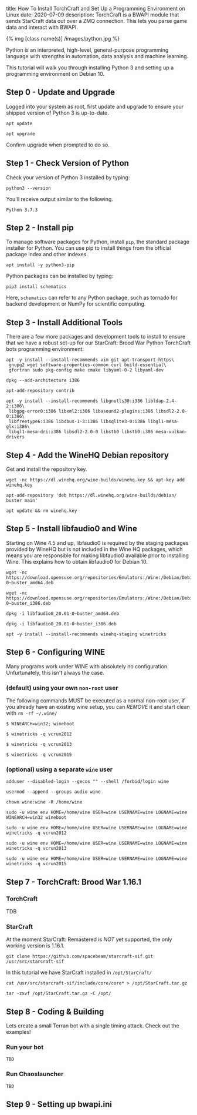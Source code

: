 title:  How To Install TorchCraft and Set Up a Programming Environment on Linux
date: 2020-07-09
description: TorchCraft is a BWAPI module that sends StarCraft data out over a ZMQ connection. This lets you parse game data and interact with BWAPI. 

{% img [class name(s)] /images/python.jpg %}

Python is an interpreted, high-level, general-purpose programming language with strengths in automation, data analysis and machine learning.

This tutorial will walk you through installing Python 3 and setting up a programming environment on Debian 10.

## Step 0 - Update and Upgrade

Logged into your system as root, first update and upgrade to ensure your shipped version of Python 3 is up-to-date.

```
apt update
```

```
apt upgrade
```

Confirm upgrade when prompted to do so.


## Step 1 - Check Version of Python

Check your version of Python 3 installed by typing:

```
python3 --version
```

You'll receive output similar to the following.

```
Python 3.7.3
```

## Step 2 - Install pip

To manage software packages for Python, install `pip`, the standard package installer for Python. You can use pip to install things from the official package index and other indexes. 

```
apt install -y python3-pip
```

Python packages can be installed by typing:

```
pip3 install schematics 
```

Here, `schematics` can refer to any Python package, such as tornado for backend development or NumPy for scientific computing. 

## Step 3 - Install Additional Tools

There are a few more packages and development tools to install to ensure that we have a robust set-up for our StarCraft: Brood War Python TorchCraft bots programming environment:

```
apt -y install --install-recommends vim git apt-transport-https\
 gnupg2 wget software-properties-common curl build-essential\
 gfortran sudo pkg-config make cmake libyaml-0-2 libyaml-dev
```

```
dpkg --add-architecture i386
```

```
apt-add-repository contrib 
```

```
apt -y install --install-recommends libgnutls30:i386 libldap-2.4-2:i386\
 libgpg-error0:i386 libxml2:i386 libasound2-plugins:i386 libsdl2-2.0-0:i386\
 libfreetype6:i386 libdbus-1-3:i386 libsqlite3-0:i386 libgl1-mesa-glx:i386\
 libgl1-mesa-dri:i386 libsdl2-2.0-0 libstb0 libstb0:i386 mesa-vulkan-drivers
```

## Step 4 - Add the WineHQ Debian repository

Get and install the repository key.

```
wget -nc https://dl.winehq.org/wine-builds/winehq.key && apt-key add winehq.key
```

```
apt-add-repository 'deb https://dl.winehq.org/wine-builds/debian/ buster main'
```

```
apt update && rm winehq.key
```
## Step 5 - Install libfaudio0 and Wine

Starting on Wine 4.5 and up, libfaudio0 is required by the staging packages provided by WineHQ but is not included in the Wine HQ packages, which means you are responsible for making libfaudio0 available prior to installing Wine. This explains how to obtain libfaudio0 for Debian 10.

```
wget -nc https://download.opensuse.org/repositories/Emulators:/Wine:/Debian/Debian_10/amd64/libfaudio0_20.01-0~buster_amd64.deb
```

```
wget -nc https://download.opensuse.org/repositories/Emulators:/Wine:/Debian/Debian_10/i386/libfaudio0_20.01-0~buster_i386.deb
```

```
dpkg -i libfaudio0_20.01-0~buster_amd64.deb
```

```
dpkg -i libfaudio0_20.01-0~buster_i386.deb
```

```
apt -y install --install-recommends winehq-staging winetricks
```

## Step 6 - Configuring WINE

Many programs work under WINE with absolutely no configuration. Unfurtunately, this isn't always the case.

### (default) using your own `non-root` user

The following commands MUST be executed as a normal non-root user, if you already have an existing wine setup, you can *REMOVE* it and start clean with `rm -rf ~/.wine/`

```
$ WINEARCH=win32; wineboot
```

```
$ winetricks -q vcrun2012
```

```
$ winetricks -q vcrun2013
```

```
$ winetricks -q vcrun2015
```

### (optional) using a separate `wine` user

```
adduser --disabled-login --gecos "" --shell /forbid/login wine
```

```
usermod --append --groups audio wine
```

```
chown wine:wine -R /home/wine
```

```
sudo -u wine env HOME=/home/wine USER=wine USERNAME=wine LOGNAME=wine WINEARCH=win32 wineboot
```

```
sudo -u wine env HOME=/home/wine USER=wine USERNAME=wine LOGNAME=wine winetricks -q vcrun2012
```

```
sudo -u wine env HOME=/home/wine USER=wine USERNAME=wine LOGNAME=wine winetricks -q vcrun2013
```

```
sudo -u wine env HOME=/home/wine USER=wine USERNAME=wine LOGNAME=wine winetricks -q vcrun2015
```

## Step 7 - TorchCraft: Brood War 1.16.1

### TorchCraft

TDB

### StarCraft

At the moment StarCraft: Remastered is *NOT* yet supported, the only working version is 1.16.1.

```
git clone https://github.com/spacebeam/starcraft-sif.git /usr/src/starcraft-sif
```

In this tutorial we have StarCraft installed in `/opt/StarCraft/`
```
cat /usr/src/starcraft-sif/include/core/core* > /opt/StarCraft.tar.gz
```

```
tar -zxvf /opt/StarCraft.tar.gz -C /opt/
```

## Step 8 - Coding & Building

Lets create a small Terran bot with a single timing attack. Check out the examples!

### Run your bot
```
TBD
```

### Run Chaoslauncher
```
TBD
```

## Step 9 - Setting up bwapi.ini
